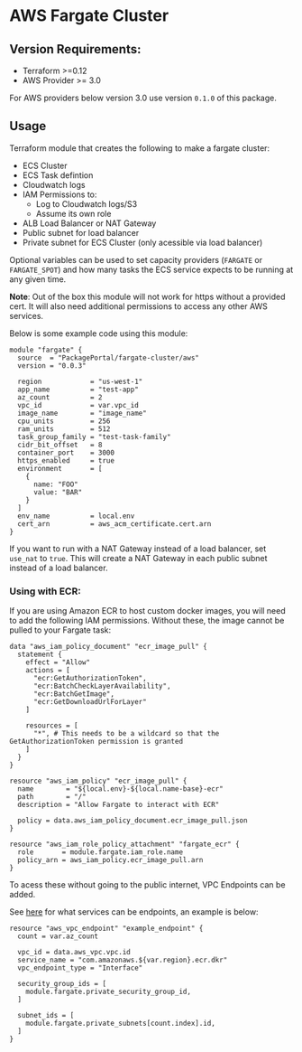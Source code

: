 # AWS Fargate Cluster

## Version Requirements:
- Terraform >=0.12
- AWS Provider >= 3.0

For AWS providers below version 3.0 use version `0.1.0` of this package.

## Usage

Terraform module that creates the following to make a fargate cluster:

- ECS Cluster
- ECS Task defintion
- Cloudwatch logs
- IAM Permissions to: 
   - Log to Cloudwatch logs/S3
   - Assume its own role
- ALB Load Balancer or NAT Gateway
- Public subnet for load balancer
- Private subnet for ECS Cluster (only acessible via load balancer)

Optional variables can be used to set capacity providers (`FARGATE` or `FARGATE_SPOT`) and how many tasks the ECS
service expects to be running at any given time.

**Note**: Out of the box this module will not work for https without a provided cert. It
will also need additional permissions to access any other AWS services.

Below is some example code using this module:

```
module "fargate" {
  source  = "PackagePortal/fargate-cluster/aws"
  version = "0.0.3"

  region            = "us-west-1"
  app_name          = "test-app"
  az_count          = 2
  vpc_id            = var.vpc_id
  image_name        = "image_name"
  cpu_units         = 256
  ram_units         = 512
  task_group_family = "test-task-family"
  cidr_bit_offset   = 8
  container_port    = 3000
  https_enabled     = true
  environment       = [
    {
      name: "FOO"
      value: "BAR"
    }
  ]
  env_name          = local.env
  cert_arn          = aws_acm_certificate.cert.arn
}
```

If you want to run with a NAT Gateway instead of a load balancer, set `use_nat` to `true`.
This will create a NAT Gateway in each public subnet instead of a load balancer.

### Using with ECR:

If you are using Amazon ECR to host custom docker images, you will need to add the following IAM permissions.
Without these, the image cannot be pulled to your Fargate task:

```
data "aws_iam_policy_document" "ecr_image_pull" {
  statement {
    effect = "Allow"
    actions = [
      "ecr:GetAuthorizationToken",
      "ecr:BatchCheckLayerAvailability",
      "ecr:BatchGetImage",
      "ecr:GetDownloadUrlForLayer"
    ]

    resources = [
      "*", # This needs to be a wildcard so that the GetAuthorizationToken permission is granted
    ]
  }
}

resource "aws_iam_policy" "ecr_image_pull" {
  name        = "${local.env}-${local.name-base}-ecr"
  path        = "/"
  description = "Allow Fargate to interact with ECR"

  policy = data.aws_iam_policy_document.ecr_image_pull.json
}

resource "aws_iam_role_policy_attachment" "fargate_ecr" {
  role       = module.fargate.iam_role.name
  policy_arn = aws_iam_policy.ecr_image_pull.arn
}
```

To acess these without going to the public internet, VPC Endpoints can be added.

See [here](https://docs.aws.amazon.com/vpc/latest/userguide/vpc-endpoints.html)
for what services can be endpoints, an example is below:

```
resource "aws_vpc_endpoint" "example_endpoint" {
  count = var.az_count

  vpc_id = data.aws_vpc.vpc.id
  service_name = "com.amazonaws.${var.region}.ecr.dkr"
  vpc_endpoint_type = "Interface"

  security_group_ids = [
    module.fargate.private_security_group_id,
  ]

  subnet_ids = [
    module.fargate.private_subnets[count.index].id,
  ]
}
```
